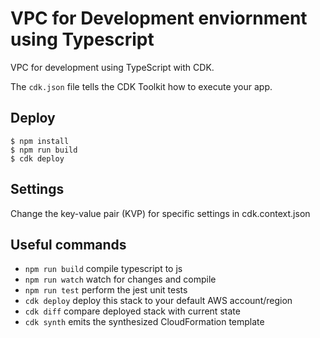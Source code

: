 # VPC for Development enviornment using Typescript

VPC for development using TypeScript with CDK.

The `cdk.json` file tells the CDK Toolkit how to execute your app.

## Deploy

```
$ npm install
$ npm run build
$ cdk deploy
```

## Settings

Change the key-value pair (KVP) for specific settings in cdk.context.json

## Useful commands

 * `npm run build`   compile typescript to js
 * `npm run watch`   watch for changes and compile
 * `npm run test`    perform the jest unit tests
 * `cdk deploy`      deploy this stack to your default AWS account/region
 * `cdk diff`        compare deployed stack with current state
 * `cdk synth`       emits the synthesized CloudFormation template
